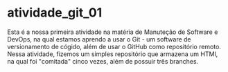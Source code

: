 # atividade_git_01

Esta é a nossa primeira atividade na matéria de Manuteção de Software e DevOps, na qual estamos aprendo a usar o Git - um software de versionamento de cógido, além de usar o GitHub como repositório remoto. Nessa atividade, fizemos um simples repositório que armazena um HTMl, na qual foi "comitada" cinco vezes, além de possuir três branches.
